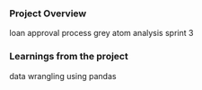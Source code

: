 ### Project Overview

 loan approval process grey atom analysis sprint 3


### Learnings from the project

 data wrangling using pandas


